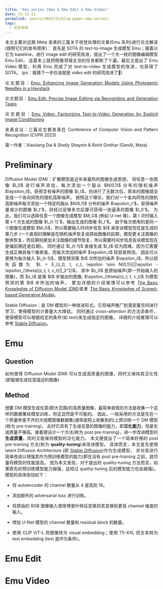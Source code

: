 ```yaml
---
title: 'Emu series (Emu & Emu Edit & Emu Video)'
date: 23-11-21
permalink: /posts/2023/11/blog-paper-emu-series/
tags:
  - 论文阅读
---
```


<p style="text-align:justify; text-justify:inter-ideograph;">本文主要对近期 Meta 发表的三篇关于视觉处理的文章(Emu 系列)进行论文解读(按照它们的发布顺序)：
首先是 SOTA 的 text-to-image 生成模型 Emu；接着以它为 baseline，进行 image edit 的研究改进，提出了一个大一统的图像编辑模型 Emu Edit，
这基本上就把图像领域主流的任务都刷了个遍。最后又提出了 Emu Video 模型，利用 Emu 完成了对 text-to-video 生成模型的改进，也获得了 SOTA。
(ps：我猜下一步应该就是 video edit 的研究改进了🙂)</p>

<p style="text-align:justify; text-justify:inter-ideograph;"> 论文题目：<a href="https://arxiv.org/abs/2309.15807" target="_blank" title="Emu">Emu: Enhancing Image Generation Models Using Photogenic Needles in a Haystack</a></p>

<p style="text-align:justify; text-justify:inter-ideograph;"> 论文题目：<a href="https://arxiv.org/abs/2311.10089" target="_blank" title="Emu Edit">Emu Edit: Precise Image Editing via Recognition and Generation Tasks</a></p>

<p style="text-align:justify; text-justify:inter-ideograph;"> 论文题目：<a href="https://arxiv.org/abs/2311.10709" target="_blank" title="Emu Video">Emu Video: Factorizing Text-to-Video Generation by Explicit Image Conditioning</a></p>

<p style="text-align:justify; text-justify:inter-ideograph;">发表会议：三篇论文都发表在 Conference of Computer Vision and Pattern Recognition (CVPR 2023)</p>

<p style="text-align:justify; text-justify:inter-ideograph;">第一作者：Xiaoliang Dai & Shelly Sheynin & Rohit Girdhar (GenAI, Meta)</p>

Preliminary
===

<p style="text-align:justify; text-justify:inter-ideograph;">Diffusion Model (DM)：扩散模型是近年来最热的图像生成思想。
将任意一张图像 $I_0$ 进行噪声添加，每次添加一个服从 $N(0,1)$ 分布的随机噪声 $\epsilon_t$，获得含有噪声的图像 $I_t$，则进行了无数次后，原本的图像就会变成一个各向同性的随机高斯噪声。
按照这个理论，我们对一个各向同性的随机高斯噪声每次添加一个特定的服从 $N(0,1)$ 分布的噪声 $\epsilon_t'$，获得噪声量减少的图像 $I_t'$，则经过足够多次后便可获得一张逼真的图像 $I_0'$。
为此，我们可以选择任意一个图像生成模型 $M_G$ (例如 U-net 等)，第 t 次时输入第 t-1 次生成的图像 $I_{t-1}'$，输出生成的图像 $I_t'$。
由于每次使用的是同一个图像生成模型 $M_G$，所以需要输入时间步信息 $t$ 来告诉模型现在是生成的第几步
(一个直观的理解是在随机噪声恢复成原始图像的前期，模型更关注图像的整体恢复，而后期则更加关注图像的细节恢复，所以需要时间步信息告诉模型现在是偏前期还是后期)。
同时通过 $I_{t-1}$ 直接生成 $I_t$ 较为困难，因为它需要生成正确其每个像素值，而每次添加的噪声 $\epsilon_t$ 较容易预测。
因此可以更换为每次输入 $I_{t-1}$，模型预测第 $t$ 次所加的噪声 $\epsilon_t$。所以损失函数为 $L = E_{z_0, t, c_t, \epsilon \sim N(0,1)}[||\epsilon - \epsilon_{\theta}(z_t, t, c_t)||_2^2]$。
其中 $z_0$ 是原始噪声(即一开始输入的图像)，而 $z_t$ 是第 $t$ 步输出的图像, $\epsilon_{\theta}(z_t, t, c_t)$ 为模型预测的第 $t$ 步所加的噪声。
更加详细的介绍推理可以参考 <a href="https://cai-jianfeng.github.io/posts/2023/11/blog-diffusion-model/" target="_blank">The Basic Knowledge of Diffusion Model (DM)</a>或者 <a href="https://cai-jianfeng.github.io/posts/2023/11/blog-score-based-generative-model/" target="_blank">The Basic Knowledge of Scored-based Generative Model</a>。</p>

<p style="text-align:justify; text-justify:inter-ideograph;">Stable Diffusion：是 DM 模型的一种改进形式。它将噪声推广到潜变量空间进行学习，使得模型的计算量大大降低。
同时通过 cross-attention 的方法添条件，使得模型可以根据给定的条件(如 text)来生成指定的图像。
详细的介绍推理可以参考 <a href="https://cai-jianfeng.github.io/posts/2023/10/blog-paper-stablediffusion/" target="_blank">Stable Diffusion</a>。</p>

<h1>Emu</h1>

<h2>Question</h2>

<p style="text-align:justify; text-justify:inter-ideograph;">如何使得 Diffusion Model (DM) 可以生成高质量的图像，同时又保持其泛化性(即能够生成任意描述的图像)</p>

<h2>Method</h2>

<p style="text-align:justify; text-justify:inter-ideograph;">想要 DM 模型生成任意(即大范围)的高质量图像，最简单直观的方法是收集一个这样的数据集给模型训练，但这显然是不可能的。
因此，一般采用的方法是先在一个质量参差不齐的大规模图像数据集(通常是网上收集到的)上预训练一个 DM 模型(称为 pre-training)。
此时它具有了生成任意的图像的能力，即<b>泛化能力</b>，但是生成质量不够高。接着便设计一个方法(称为 post pre-training)，进一步改进模型的<b>生成质量</b>，同时又能保持模型的泛化能力。
本文便提出了一个简单好用的 post pre-training 方法(称为 <b>quality-tuning</b>)来改进模型。
具体而言，本文首先使用 latent Diffusion Architecture (即 <a href="https://cai-jianfeng.github.io/posts/2023/10/blog-paper-stablediffusion/" target="_blank">Stable Diffusion</a>)作为生成模型，
并对其进行简单改进以增强其作为预训练模型的能力(即在没有 post pre-training 之前，就尽量将模型的性能提高。
因为本文发现，对于提出的 quality-tuning 方法而言，如果原先的预训练模型能力越强，这经过 quality-tuning 后的模型能力也会越强)。
模型的具体改动如下：</p>

<ul><li><p style="text-align:justify; text-justify:inter-ideograph;">将 autoencoder 的 channel 数量从 4 提高到 16。</p></li>
<li><p style="text-align:justify; text-justify:inter-ideograph;">添加额外的 adversarial loss 进行训练。</p></li>
<li><p style="text-align:justify; text-justify:inter-ideograph;">将原始的 RGB 图像输入使用傅里叶特征变换将其变换到更高 channel 维度的输入。</li>
<li><p style="text-align:justify; text-justify:inter-ideograph;">增加 U-Net 模型的 channel 数量和 residual block 的数量。</li>
<li><p style="text-align:justify; text-justify:inter-ideograph;">使用 CLIP ViT-L 将图像转为 visual embedding；使用 T5-XXL 将文本转为 text embedding (text 是作为条件)。</li></ul>

<h1>Emu Edit</h1>

<h1>Emu Video</h1>


